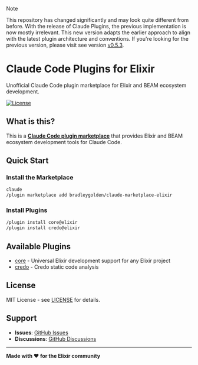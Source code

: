 > [!NOTE]
> This repository has changed significantly and may look quite different from before.
> With the release of Claude Plugins, the previous implementation is now mostly irrelevant.
> This new version adapts the earlier approach to align with the latest plugin architecture and conventions.
> If you're looking for the previous version, please visit see version [v0.5.3](https://github.com/bradleygolden/claude/releases/tag/v0.5.3).

# Claude Code Plugins for Elixir

Unofficial Claude Code plugin marketplace for Elixir and BEAM ecosystem development.

[![License](https://img.shields.io/badge/license-MIT-blue.svg)](LICENSE)

## What is this?

This is a [**Claude Code plugin marketplace**](https://docs.claude.com/en/docs/claude-code/plugin-marketplaces) that provides Elixir and BEAM ecosystem development tools for Claude Code.

## Quick Start

### Install the Marketplace

```bash
claude
/plugin marketplace add bradleygolden/claude-marketplace-elixir
```

### Install Plugins

```bash
/plugin install core@elixir
/plugin install credo@elixir
```
## Available Plugins

* [core](./plugins/core/README.md) - Universal Elixir development support for any Elixir project
* [credo](./plugins/credo/README.md) - Credo static code analysis

## License

MIT License - see [LICENSE](LICENSE) for details.

## Support

- **Issues**: [GitHub Issues](https://github.com/bradleygolden/claude-marketplace-elixir/issues)
- **Discussions**: [GitHub Discussions](https://github.com/bradleygolden/claude-marketplace-elixir/discussions)

---

**Made with ❤️ for the Elixir community**
